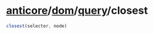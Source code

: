 # [anticore](../../../../../#reference)/[dom](../../#reference)/[query](../#reference)/<a name="reference">closest</a>

```js
closest(selector, node)
```